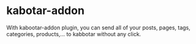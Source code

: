# kabotar-addon

With kabootar-addon plugin, you can send all of your posts, pages, tags, categories, products,... to kabbotar without any click.

